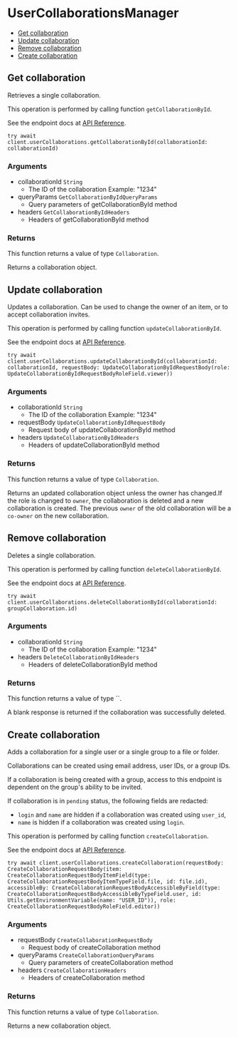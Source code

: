 # UserCollaborationsManager


- [Get collaboration](#get-collaboration)
- [Update collaboration](#update-collaboration)
- [Remove collaboration](#remove-collaboration)
- [Create collaboration](#create-collaboration)

## Get collaboration

Retrieves a single collaboration.

This operation is performed by calling function `getCollaborationById`.

See the endpoint docs at
[API Reference](https://developer.box.com/reference/get-collaborations-id/).

<!-- sample get_collaborations_id -->
```
try await client.userCollaborations.getCollaborationById(collaborationId: collaborationId)
```

### Arguments

- collaborationId `String`
  - The ID of the collaboration Example: "1234"
- queryParams `GetCollaborationByIdQueryParams`
  - Query parameters of getCollaborationById method
- headers `GetCollaborationByIdHeaders`
  - Headers of getCollaborationById method


### Returns

This function returns a value of type `Collaboration`.

Returns a collaboration object.


## Update collaboration

Updates a collaboration.
Can be used to change the owner of an item, or to
accept collaboration invites.

This operation is performed by calling function `updateCollaborationById`.

See the endpoint docs at
[API Reference](https://developer.box.com/reference/put-collaborations-id/).

<!-- sample put_collaborations_id -->
```
try await client.userCollaborations.updateCollaborationById(collaborationId: collaborationId, requestBody: UpdateCollaborationByIdRequestBody(role: UpdateCollaborationByIdRequestBodyRoleField.viewer))
```

### Arguments

- collaborationId `String`
  - The ID of the collaboration Example: "1234"
- requestBody `UpdateCollaborationByIdRequestBody`
  - Request body of updateCollaborationById method
- headers `UpdateCollaborationByIdHeaders`
  - Headers of updateCollaborationById method


### Returns

This function returns a value of type `Collaboration`.

Returns an updated collaboration object unless the owner has changed.If the role is changed to `owner`, the collaboration is deleted
and a new collaboration is created. The previous `owner` of
the old collaboration will be a `co-owner` on the new collaboration.


## Remove collaboration

Deletes a single collaboration.

This operation is performed by calling function `deleteCollaborationById`.

See the endpoint docs at
[API Reference](https://developer.box.com/reference/delete-collaborations-id/).

<!-- sample delete_collaborations_id -->
```
try await client.userCollaborations.deleteCollaborationById(collaborationId: groupCollaboration.id)
```

### Arguments

- collaborationId `String`
  - The ID of the collaboration Example: "1234"
- headers `DeleteCollaborationByIdHeaders`
  - Headers of deleteCollaborationById method


### Returns

This function returns a value of type ``.

A blank response is returned if the collaboration was
successfully deleted.


## Create collaboration

Adds a collaboration for a single user or a single group to a file
or folder.

Collaborations can be created using email address, user IDs, or a
group IDs.

If a collaboration is being created with a group, access to
this endpoint is dependent on the group's ability to be invited.

If collaboration is in `pending` status, the following fields
are redacted:
- `login` and `name` are hidden if a collaboration was created
using `user_id`,
-  `name` is hidden if a collaboration was created using `login`.

This operation is performed by calling function `createCollaboration`.

See the endpoint docs at
[API Reference](https://developer.box.com/reference/post-collaborations/).

<!-- sample post_collaborations -->
```
try await client.userCollaborations.createCollaboration(requestBody: CreateCollaborationRequestBody(item: CreateCollaborationRequestBodyItemField(type: CreateCollaborationRequestBodyItemTypeField.file, id: file.id), accessibleBy: CreateCollaborationRequestBodyAccessibleByField(type: CreateCollaborationRequestBodyAccessibleByTypeField.user, id: Utils.getEnvironmentVariable(name: "USER_ID")), role: CreateCollaborationRequestBodyRoleField.editor))
```

### Arguments

- requestBody `CreateCollaborationRequestBody`
  - Request body of createCollaboration method
- queryParams `CreateCollaborationQueryParams`
  - Query parameters of createCollaboration method
- headers `CreateCollaborationHeaders`
  - Headers of createCollaboration method


### Returns

This function returns a value of type `Collaboration`.

Returns a new collaboration object.


